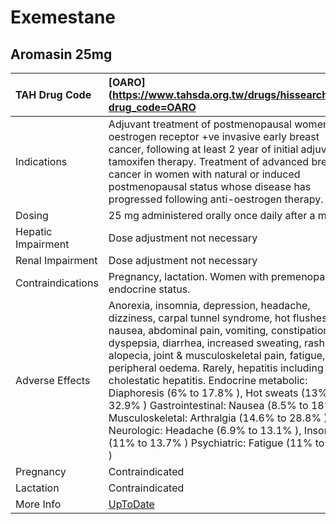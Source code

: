 # Exemestane

## Aromasin 25mg

| TAH Drug Code      | [OARO](https://www.tahsda.org.tw/drugs/hissearch.php?drug_code=OARO                                                                                                                                                                                                                                                                                                                                                                                                                                                                                                                        |
|:-------------------|:-------------------------------------------------------------------------------------------------------------------------------------------------------------------------------------------------------------------------------------------------------------------------------------------------------------------------------------------------------------------------------------------------------------------------------------------------------------------------------------------------------------------------------------------------------------------------------------------|
| Indications        | Adjuvant treatment of postmenopausal women with oestrogen receptor +ve invasive early breast cancer, following at least 2 year of initial adjuvant tamoxifen therapy. Treatment of advanced breast cancer in women with natural or induced postmenopausal status whose disease has progressed following anti-oestrogen therapy.                                                                                                                                                                                                                                                            |
| Dosing             | 25 mg administered orally once daily after a meal.                                                                                                                                                                                                                                                                                                                                                                                                                                                                                                                                         |
| Hepatic Impairment | Dose adjustment not necessary                                                                                                                                                                                                                                                                                                                                                                                                                                                                                                                                                              |
| Renal Impairment   | Dose adjustment not necessary                                                                                                                                                                                                                                                                                                                                                                                                                                                                                                                                                              |
| Contraindications  | Pregnancy, lactation. Women with premenopausal endocrine status.                                                                                                                                                                                                                                                                                                                                                                                                                                                                                                                           |
| Adverse Effects    | Anorexia, insomnia, depression, headache, dizziness, carpal tunnel syndrome, hot flushes, nausea, abdominal pain, vomiting, constipation, dyspepsia, diarrhea, increased sweating, rash, alopecia, joint & musculoskeletal pain, fatigue, pain, peripheral oedema. Rarely, hepatitis including cholestatic hepatitis. Endocrine metabolic: Diaphoresis (6% to 17.8% ), Hot sweats (13% to 32.9% ) Gastrointestinal: Nausea (8.5% to 18% ) Musculoskeletal: Arthralgia (14.6% to 28.8% ) Neurologic: Headache (6.9% to 13.1% ), Insomnia (11% to 13.7% ) Psychiatric: Fatigue (11% to 22% ) |
| Pregnancy          | Contraindicated                                                                                                                                                                                                                                                                                                                                                                                                                                                                                                                                                                            |
| Lactation          | Contraindicated                                                                                                                                                                                                                                                                                                                                                                                                                                                                                                                                                                            |
| More Info          | [UpToDate](https://www.uptodate.com/contents/exemestane-drug-information)                                                                                                                                                                                                                                                                                                                                                                                                                                                                                                                  |

